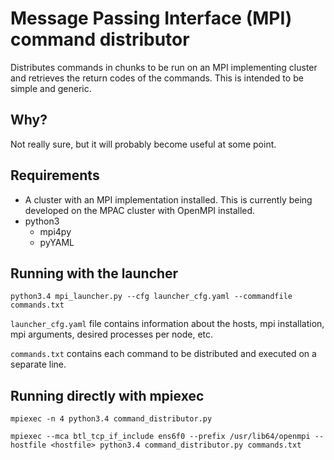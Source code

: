 # Message Passing Interface (MPI) command distributor

Distributes commands in chunks to be run on an MPI implementing cluster and retrieves the return codes of the commands. This is intended to be simple and generic.


## Why?

Not really sure, but it will probably become useful at some point.

## Requirements

- A cluster with an MPI implementation installed. This is currently being developed on the MPAC cluster with OpenMPI installed.
- python3
    + mpi4py
    + pyYAML


## Running with the launcher

`python3.4 mpi_launcher.py --cfg launcher_cfg.yaml --commandfile commands.txt`

`launcher_cfg.yaml` file contains information about the hosts, mpi installation, mpi arguments, desired processes per node, etc.

`commands.txt` contains each command to be distributed and executed on a separate line.


## Running directly with mpiexec

`mpiexec -n 4 python3.4 command_distributor.py`

`mpiexec --mca btl_tcp_if_include ens6f0 --prefix /usr/lib64/openmpi --hostfile <hostfile> python3.4 command_distributor.py commands.txt`
